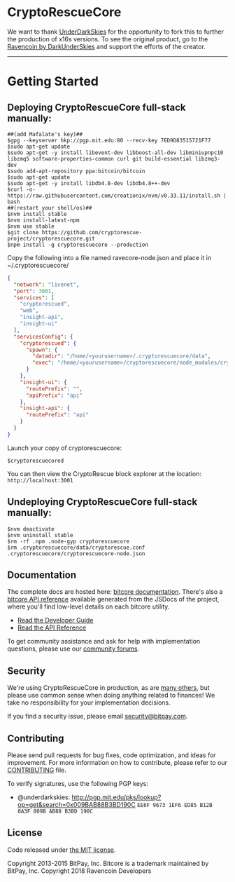 CryptoRescueCore
=======

We want to thank [UnderDarkSkies](https://www.github.com/underdarkskies/) for the opportunity to fork this to further the production of x16s versions. To see  the original product, go to the [Ravencoin by DarkUnderSkies](https://github.com/underdarkskies/ravencore) and support the efforts of the creator.

----
Getting Started
=====================================
Deploying CryptoRescueCore full-stack manually:
----
````
##(add Mafalate's key)##
$gpg --keyserver hkp://pgp.mit.edu:80 --recv-key 7ED9D83515721F77
$sudo apt-get update
$sudo apt-get -y install libevent-dev libboost-all-dev libminiupnpc10 libzmq5 software-properties-common curl git build-essential libzmq3-dev
$sudo add-apt-repository ppa:bitcoin/bitcoin
$sudo apt-get update
$sudo apt-get -y install libdb4.8-dev libdb4.8++-dev
$curl -o- https://raw.githubusercontent.com/creationix/nvm/v0.33.11/install.sh | bash
##(restart your shell/os)##
$nvm install stable
$nvm install-latest-npm
$nvm use stable
$git clone https://github.com/cryptorescue-project/cryptorescuecore.git
$npm install -g cryptorescuecore --production
````
Copy the following into a file named ravecore-node.json and place it in ~/.cryptorescuecore/
````json
{
  "network": "livenet",
  "port": 3001,
  "services": [
    "cryptorescued",
    "web",
    "insight-api",
    "insight-ui"
  ],
  "servicesConfig": {
    "cryptorescued": {
      "spawn": {
        "datadir": "/home/<yourusername>/.cryptorescuecore/data",
        "exec": "/home/<yourusername>/cryptorescuecore/node_modules/cryptorescuecore-node/bin/cryptorescued"
      }
    },
    "insight-ui": {
      "routePrefix": "",
      "apiPrefix": "api"
    },
    "insight-api": {
      "routePrefix": "api"
    }
  }
}
````
Launch your copy of cryptorescuecore:
````
$cryptorescuecored
````
You can then view the CryptoRescue block explorer at the location: `http://localhost:3001`

Undeploying CryptoRescueCore full-stack manually:
----
````
$nvm deactivate
$nvm uninstall stable
$rm -rf .npm .node-gyp cryptorescuecore
$rm .cryptorescuecore/data/cryptorescue.conf .cryptorescuecore/cryptorescuecore-node.json
````

## Documentation

The complete docs are hosted here: [bitcore documentation](http://bitcore.io/guide/). There's also a [bitcore API reference](http://bitcore.io/api/) available generated from the JSDocs of the project, where you'll find low-level details on each bitcore utility.

- [Read the Developer Guide](http://bitcore.io/guide/)
- [Read the API Reference](http://bitcore.io/api/)

To get community assistance and ask for help with implementation questions, please use our [community forums](http://bitpaylabs.com/c/bitcore).

## Security

We're using CryptoRescueCore in production, as are [many others](http://bitcore.io#projects), but please use common sense when doing anything related to finances! We take no responsibility for your implementation decisions.

If you find a security issue, please email security@bitpay.com.

## Contributing

Please send pull requests for bug fixes, code optimization, and ideas for improvement. For more information on how to contribute, please refer to our [CONTRIBUTING](https://github.com/cryptorescue-project/cryptorescuecore/blob/master/CONTRIBUTING.md) file.

To verify signatures, use the following PGP keys:
- @underdarkskies: http://pgp.mit.edu/pks/lookup?op=get&search=0x009BAB88B3BD190C `EE6F 9673 1EF6 ED85 B12B  0A3F 009B AB88 B3BD 190C`

## License

Code released under [the MIT license](https://github.com/cryptorescue-project/cryptorescuecore/blob/master/LICENSE).

Copyright 2013-2015 BitPay, Inc. Bitcore is a trademark maintained by BitPay, Inc.
Copyright 2018 Ravencoin Developers
